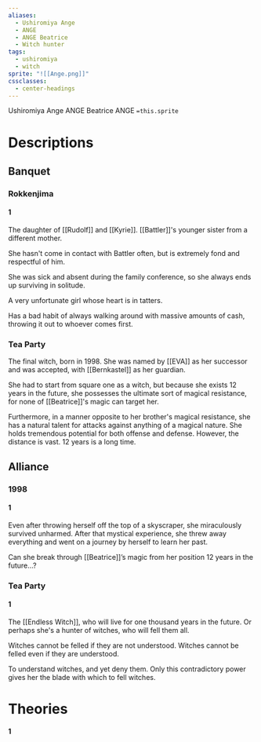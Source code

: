 ```yaml
---
aliases:
  - Ushiromiya Ange
  - ANGE
  - ANGE Beatrice
  - Witch hunter
tags:
  - ushiromiya
  - witch
sprite: "![[Ange.png]]"
cssclasses:
  - center-headings
---
```

Ushiromiya Ange
ANGE Beatrice
ANGE
`=this.sprite`
# Descriptions

## Banquet
### Rokkenjima
#### 1
The daughter of [[Rudolf]] and [[Kyrie]]. [[Battler]]'s younger sister from a different mother.  

She hasn't come in contact with Battler often, but is extremely fond and respectful of him.  

She was sick and absent during the family conference, so she always ends up surviving in solitude.  

A very unfortunate girl whose heart is in tatters.  

Has a bad habit of always walking around with massive amounts of cash, throwing it out to whoever comes first.
### Tea Party
The final witch, born in 1998.
She was named by [[EVA]] as her successor and was accepted, with [[Bernkastel]] as her guardian.

She had to start from square one as a witch, but because she exists 12 years in the future, she possesses the ultimate sort of magical resistance, for none of [[Beatrice]]'s magic can target her.

Furthermore, in a manner opposite to her brother's magical resistance, she has a natural talent for attacks against anything of a magical nature.
She holds tremendous potential for both offense and defense. However, the distance is vast. 12 years is a long time.
## Alliance
### 1998
#### 1
Even after throwing herself off the top of a skyscraper, she miraculously survived unharmed.
After that mystical experience, she threw away everything and went on a journey by herself to learn her past.

Can she break through [[Beatrice]]’s magic from her position 12 years in the future…?
### Tea Party
#### 1
The [[Endless Witch]], who will live for one thousand years in the future. Or perhaps she's a hunter of witches, who will fell them all.

Witches cannot be felled if they are not understood. Witches cannot be felled even if they are understood.

To understand witches, and yet deny them. Only this contradictory power gives her the blade with which to fell witches.

# Theories
#### 1